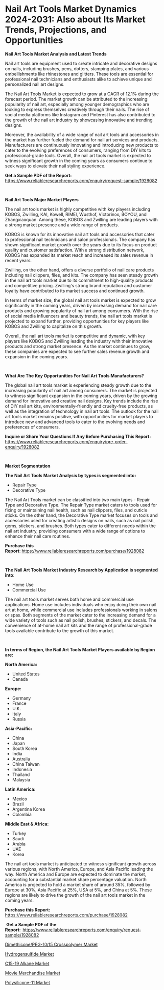 <p><h1>Nail Art Tools Market Dynamics 2024-2031: Also about Its Market Trends, Projections, and Opportunities</h1></p><p><strong>Nail Art Tools Market Analysis and Latest Trends</strong></p>
<p><p>Nail art tools are equipment used to create intricate and decorative designs on nails, including brushes, pens, dotters, stamping plates, and various embellishments like rhinestones and glitters. These tools are essential for professional nail technicians and enthusiasts alike to achieve unique and personalized nail art designs.</p><p>The Nail Art Tools Market is expected to grow at a CAGR of 12.1% during the forecast period. The market growth can be attributed to the increasing popularity of nail art, especially among younger demographics who are looking to express themselves creatively through their nails. The rise of social media platforms like Instagram and Pinterest has also contributed to the growth of the nail art industry by showcasing innovative and trending designs.</p><p>Moreover, the availability of a wide range of nail art tools and accessories in the market has further fueled the demand for nail art services and products. Manufacturers are continuously innovating and introducing new products to cater to the evolving preferences of consumers, ranging from DIY kits to professional-grade tools. Overall, the nail art tools market is expected to witness significant growth in the coming years as consumers continue to seek ways to elevate their nail styling experience.</p></p>
<p><strong>Get a Sample PDF of the Report:&nbsp;</strong> <a href="https://www.reliableresearchreports.com/enquiry/request-sample/1928082">https://www.reliableresearchreports.com/enquiry/request-sample/1928082</a></p>
<p>&nbsp;</p>
<p><strong>Nail Art Tools Major Market Players</strong></p>
<p><p>The nail art tools market is highly competitive with key players including KOBOS, Zwilling, KAI, Kowell, RIMEI, Wusthof, Victorinox, BOYOU, and Zhangxiaoquan. Among these, KOBOS and Zwilling are leading players with a strong market presence and a wide range of products.</p><p>KOBOS is known for its innovative nail art tools and accessories that cater to professional nail technicians and salon professionals. The company has shown significant market growth over the years due to its focus on product quality and customer satisfaction. With a strong distribution network, KOBOS has expanded its market reach and increased its sales revenue in recent years.</p><p>Zwilling, on the other hand, offers a diverse portfolio of nail care products including nail clippers, files, and kits. The company has seen steady growth in the nail art tools market due to its commitment to high-quality products and competitive pricing. Zwilling's strong brand reputation and customer loyalty have contributed to its market success and continued growth.</p><p>In terms of market size, the global nail art tools market is expected to grow significantly in the coming years, driven by increasing demand for nail care products and growing popularity of nail art among consumers. With the rise of social media influencers and beauty trends, the nail art tools market is projected to expand further, providing opportunities for key players like KOBOS and Zwilling to capitalize on this growth.</p><p>Overall, the nail art tools market is competitive and dynamic, with key players like KOBOS and Zwilling leading the industry with their innovative products and strong market presence. As the market continues to grow, these companies are expected to see further sales revenue growth and expansion in the coming years.</p></p>
<p>&nbsp;</p>
<p><strong>What Are The Key Opportunities For Nail Art Tools Manufacturers?</strong></p>
<p><p>The global nail art tools market is experiencing steady growth due to the increasing popularity of nail art among consumers. The market is projected to witness significant expansion in the coming years, driven by the growing demand for innovative and creative nail designs. Key trends include the rise of DIY nail art kits, environmentally-friendly and cruelty-free products, as well as the integration of technology in nail art tools. The outlook for the nail art tools market remains positive, with opportunities for market players to introduce new and advanced tools to cater to the evolving needs and preferences of consumers.</p></p>
<p><strong>Inquire or Share Your Questions If Any Before Purchasing This Report:</strong> <a href="https://www.reliableresearchreports.com/enquiry/pre-order-enquiry/1928082">https://www.reliableresearchreports.com/enquiry/pre-order-enquiry/1928082</a></p>
<p>&nbsp;</p>
<p><strong>Market Segmentation</strong></p>
<p><strong>The Nail Art Tools Market Analysis by types is segmented into:</strong></p>
<p><ul><li>Repair Type</li><li>Decorative Type</li></ul></p>
<p><p>The Nail Art Tools market can be classified into two main types - Repair Type and Decorative Type. The Repair Type market caters to tools used for fixing or maintaining nail health, such as nail clippers, files, and cuticle sticks. On the other hand, the Decorative Type market focuses on tools and accessories used for creating artistic designs on nails, such as nail polish, gems, stickers, and brushes. Both types cater to different needs within the nail art industry, providing consumers with a wide range of options to enhance their nail care routines.</p></p>
<p><strong>Purchase this Report:&nbsp;</strong><a href="https://www.reliableresearchreports.com/purchase/1928082">https://www.reliableresearchreports.com/purchase/1928082</a></p>
<p>&nbsp;</p>
<p><strong>The Nail Art Tools Market Industry Research by Application is segmented into:</strong></p>
<p><ul><li>Home Use</li><li>Commercial Use</li></ul></p>
<p><p>The nail art tools market serves both home and commercial use applications. Home use includes individuals who enjoy doing their own nail art at home, while commercial use includes professionals working in salons or spas. Both segments of the market cater to the increasing demand for a wide variety of tools such as nail polish, brushes, stickers, and decals. The convenience of at-home nail art kits and the range of professional-grade tools available contribute to the growth of this market.</p></p>
<p>&nbsp;</p>
<p><strong>In terms of Region, the Nail Art Tools Market Players available by Region are:</strong></p>
<p>
    <p> <strong> North America: </strong>
        <ul>
            <li>United States</li>
            <li>Canada</li>
        </ul>
        </p> 
    <p> <strong> Europe: </strong>
        <ul>
            <li>Germany</li>
            <li>France</li>
            <li>U.K.</li>
            <li>Italy</li>
            <li>Russia</li>
        </ul>
        </p> 
    <p> <strong> Asia-Pacific: </strong>
        <ul>
            <li>China</li>
            <li>Japan</li>
            <li>South Korea</li>
            <li>India</li>
            <li>Australia</li>
            <li>China Taiwan</li>
            <li>Indonesia</li>
            <li>Thailand</li>
            <li>Malaysia</li>
        </ul>
        </p> 
    <p> <strong> Latin America: </strong>
        <ul>
            <li>Mexico</li>
            <li>Brazil</li>
            <li>Argentina Korea</li>
            <li>Colombia</li>
        </ul>
        </p> 
    <p> <strong> Middle East & Africa: </strong>
        <ul>
            <li>Turkey</li>
            <li>Saudi</li>
            <li>Arabia</li>
            <li>UAE</li>
            <li>Korea</li>
        </ul>
    </p>
    </p>
<p><p>The nail art tools market is anticipated to witness significant growth across various regions, with North America, Europe, and Asia Pacific leading the way. North America and Europe are expected to dominate the market, accounting for a substantial market share percentage valuation. North America is projected to hold a market share of around 35%, followed by Europe at 30%, Asia Pacific at 25%, USA at 5%, and China at 5%. These regions are likely to drive the growth of the nail art tools market in the coming years.</p></p>
<p><strong>Purchase this Report: </strong><a href="https://www.reliableresearchreports.com/purchase/1928082">https://www.reliableresearchreports.com/purchase/1928082</a></p>
<p>&nbsp;<strong>Get a Sample PDF of the Report:&nbsp;&nbsp;</strong><a href="https://www.reliableresearchreports.com/enquiry/request-sample/1928082">https://www.reliableresearchreports.com/enquiry/request-sample/1928082</a></p>
<p><strong></strong></p>
<p><p><a href="https://circular-yam-9b9.notion.site/Dimethicone-PEG-10-15-Crosspolymer-Market-Size-and-Examines-its-Market-Scope-with-a-Primary-Focus--2fd48ff2d27a4f098d9baaf2f868db1b">Dimethicone/PEG-10/15 Crosspolymer Market</a></p><p><a href="https://view.publitas.com/reportprime-1/hydrogensulfide-market-research-report-provides-thorough-industry-overview-which-offers-an-in-depth-analysis-of-product-trends-and-new-market-divisions/">Hydrogensulfide Market</a></p><p><a href="https://copper-carbon-84f.notion.site/C15-19-Alkane-Market-Size-and-Growth-Market-Segmentation-Regional-and-Country-Breakdowns-and-Mark-0000830f970b4c7ea4284b1cfb26808c">C15-19 Alkane Market</a></p><p><a href="https://view.publitas.com/reportprime-1/movie-merchandise-market-furnish-information-about-market-size-market-share-market-dynamics-and-projections-spanning-from-2024-to-2031/">Movie Merchandise Market</a></p><p><a href="https://cedar-agate-3da.notion.site/Polysilicone-11-Market-Provides-a-Comprehensive-Analysis-Including-a-Macro-Overview-of-the-Market-as-020833ccd57745aba4360fe022c329a3">Polysilicone-11 Market</a></p></p>